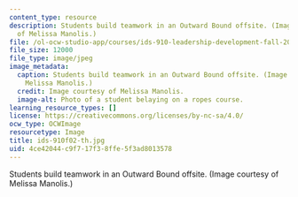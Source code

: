 ```yaml
---
content_type: resource
description: Students build teamwork in an Outward Bound offsite. (Image courtesy
  of Melissa Manolis.)
file: /ol-ocw-studio-app/courses/ids-910-leadership-development-fall-2002/4ce42044c9f717f38ffe5f3ad8013578_ids-910f02-th.jpg
file_size: 12000
file_type: image/jpeg
image_metadata:
  caption: Students build teamwork in an Outward Bound offsite. (Image courtesy of
    Melissa Manolis.)
  credit: Image courtesy of Melissa Manolis.
  image-alt: Photo of a student belaying on a ropes course.
learning_resource_types: []
license: https://creativecommons.org/licenses/by-nc-sa/4.0/
ocw_type: OCWImage
resourcetype: Image
title: ids-910f02-th.jpg
uid: 4ce42044-c9f7-17f3-8ffe-5f3ad8013578
---
```

Students build teamwork in an Outward Bound offsite. (Image courtesy of Melissa Manolis.)